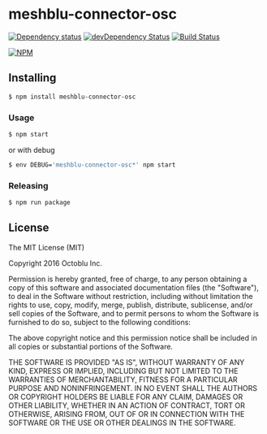 # meshblu-connector-osc

[![Dependency status](http://img.shields.io/david/octoblu/meshblu-connector-osc.svg?style=flat)](https://david-dm.org/octoblu/meshblu-connector-osc)
[![devDependency Status](http://img.shields.io/david/dev/octoblu/meshblu-connector-osc.svg?style=flat)](https://david-dm.org/octoblu/meshblu-connector-osc#info=devDependencies)
[![Build Status](http://img.shields.io/travis/octoblu/meshblu-connector-osc.svg?style=flat&branch=master)](https://travis-ci.org/octoblu/meshblu-connector-osc)

[![NPM](https://nodei.co/npm/meshblu-connector-osc.svg?style=flat)](https://npmjs.org/package/meshblu-connector-osc)

## Installing

```bash
$ npm install meshblu-connector-osc
```

### Usage

```bash
$ npm start
```

or with debug

```bash
$ env DEBUG='meshblu-connector-osc*' npm start
```

### Releasing

```bash
$ npm run package
```

## License

The MIT License (MIT)

Copyright 2016 Octoblu Inc.

Permission is hereby granted, free of charge, to any person obtaining a copy
of this software and associated documentation files (the "Software"), to deal
in the Software without restriction, including without limitation the rights
to use, copy, modify, merge, publish, distribute, sublicense, and/or sell
copies of the Software, and to permit persons to whom the Software is
furnished to do so, subject to the following conditions:

The above copyright notice and this permission notice shall be included in
all copies or substantial portions of the Software.

THE SOFTWARE IS PROVIDED "AS IS", WITHOUT WARRANTY OF ANY KIND, EXPRESS OR
IMPLIED, INCLUDING BUT NOT LIMITED TO THE WARRANTIES OF MERCHANTABILITY,
FITNESS FOR A PARTICULAR PURPOSE AND NONINFRINGEMENT. IN NO EVENT SHALL THE
AUTHORS OR COPYRIGHT HOLDERS BE LIABLE FOR ANY CLAIM, DAMAGES OR OTHER
LIABILITY, WHETHER IN AN ACTION OF CONTRACT, TORT OR OTHERWISE, ARISING FROM,
OUT OF OR IN CONNECTION WITH THE SOFTWARE OR THE USE OR OTHER DEALINGS IN
THE SOFTWARE.
